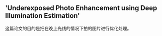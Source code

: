 ## 'Underexposed Photo Enhancement using Deep Illumination Estimation'
这篇论文的目的是把在晚上光线的情况下拍的图片进行优化处理。



